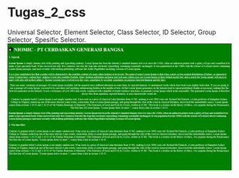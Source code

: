 # Tugas_2_css
Universal Selector, Element Selector, Class Selector, ID Selector, Group Selector, Spesific Selector.
![tugas2](gbr/tugas2.png)
